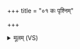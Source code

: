 +++
title = "०१ कः पृश्निम्"

+++
<details><summary>मूलम् (VS)</summary>

कः पृश्निं॑ धे॒नुं वरु॑णेन द॒त्तामथ॑र्वणे सु॒दुघां॒ नित्य॑वत्साम्।  
बृह॒स्पति॑ना स॒ख्यं᳡ जुषा॒णो य॑थाव॒शं त॒न्वः᳡ कल्पयाति ॥
</details>